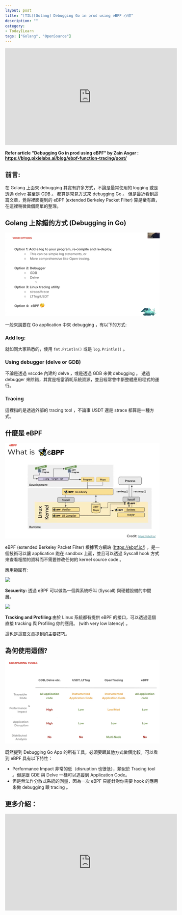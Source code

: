 ```yaml
---
layout: post
title: "[TIL][Golang] Debugging Go in prod using eBPF 心得"
description: ""
category: 
- TodayILearn
tags: ["Golang", "OpenSource"]
---
```


<iframe width="560" height="315" src="https://www.youtube.com/embed/0mxUU_--dDM" frameborder="0" allow="accelerometer; autoplay; clipboard-write; encrypted-media; gyroscope; picture-in-picture" allowfullscreen></iframe>

**Refer article "Debugging Go in prod using eBPF" by Zain Asgar : https://blog.pixielabs.ai/blog/ebpf-function-tracing/post/**

## 前言:

在 Golang 上面來 debugging 其實有許多方式，不論是最常使用的 logging 或是透過 delve 甚至是 GDB 。 都算是常見方式來 debugging Go 。 但是最近看到這篇文章，覺得裡面提到的 eBPF (extended Berkeley Packet Filter) 算是蠻有趣，在這裡稍微做個簡單的整理。


## Golang 上除錯的方式 (Debugging in Go)

![](../images/2020/0921-1.png)

一般來說要在 Go application 中來 debugging ，有以下的方式:

### **Add log:**

就如同大家熟悉的，使用 `fmt.Println()` 或是 `log.Println()` 。



### **Using debugger (delve or GDB)**

不論是透過 vscode 內建的 delve ，或是透過 GDB 來做 debugging 。 透過 debugger 來除錯，其實是相當消耗系統資源，並且經常會中斷整體應用程式的運行。



### Tracing 

這裡指的是透過外部的 tracing tool ，不論事 USDT 還是 strace 都算是一種方式。





## 什麼是 eBPF

![](../images/2020/0921-3.png)

eBPF (extended Berkeley Packet Filter) 根據官方網站 (https://ebpf.io/) ，是一個技術可以讓 application 跑在 sandbox 上面，並且可以透過 Syscall hook 方式來查看相關的資料而不需要修改任何的 kernel source code 。

應用範圍有:

![](https://ebpf.io/static/intro_security-e714bea99d4351c1097477e8920d94ec.png)

**Secuerity:**  透過 eBPF 可以做為一個與系統呼叫 (Syscall) 與硬體設備的中間層。

![](https://ebpf.io/static/intro_tracing-ffa5e3fa3407ecb445b1549f85f590f5.png)

**Tracking and Profiling**:由於 Linux 系統都有提供 eBPF 的接口，可以透過這個直接 tracking 與 Profiling 你的應用。 (with very low latency) 。

這也是這篇文章提到的主要技巧。



## 為何使用這個?

![](../images/2020/0921-2.png)

既然提到 Debugging Go App 的所有工具，必須要跟其他方式做個比較。可以看到 eBPF 具有以下特性：

- Performance Impact 非常的低（disruption 也很低），類似於 Tracing tool 。但是跟 GDE 與 Delve 一樣可以追蹤到 Application Code。
- 但是無法作分散式系統的測量，因為一次 eBPF 只能針對你需要 hook 的應用來做 debugging 跟 tracing 。



## 更多介紹：

<iframe width="560" height="315" src="https://www.youtube.com/embed/7pmXdG8-7WU" frameborder="0" allow="accelerometer; autoplay; clipboard-write; encrypted-media; gyroscope; picture-in-picture" allowfullscreen></iframe>